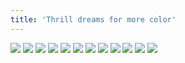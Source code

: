 ```yaml
---
title: 'Thrill dreams for more color'
---
```


![](pg360.jpg)
![](pg361.jpg)
![](pg362.jpg)
![](pg363.jpg)
![](pg364.jpg)
![](pg365.jpg)
![](pg366.jpg)
![](pg367.jpg)
![](pg368.jpg)
![](pg369.jpg)
![](pg370.jpg)
![](pg371.jpg)